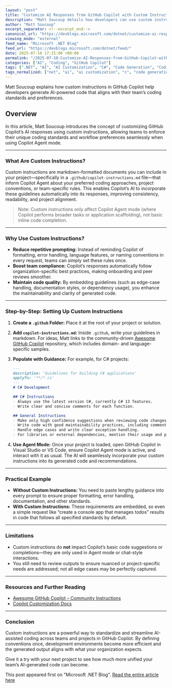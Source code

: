 ```yaml
---
layout: "post"
title: "Customize AI Responses from GitHub Copilot with Custom Instructions"
description: "Matt Soucoup details how developers can use custom instructions in GitHub Copilot to tailor AI-generated code responses to match their team’s guidelines, coding standards, and workflow. The article explains the setup process, provides an example for C#, and clarifies the scope and benefits of using custom instructions."
author: "Matt Soucoup"
excerpt_separator: <!--excerpt_end-->
canonical_url: "https://devblogs.microsoft.com/dotnet/customize-ai-responses-from-github-copilot/"
viewing_mode: "external"
feed_name: "Microsoft .NET Blog"
feed_url: "https://devblogs.microsoft.com/dotnet/feed/"
date: 2025-07-10 17:15:00 +00:00
permalink: "/2025-07-10-Customize-AI-Responses-from-GitHub-Copilot-with-Custom-Instructions.html"
categories: ["AI", "Coding", "GitHub Copilot"]
tags: [".NET", "AI", "AI Customization", "C#", "Code Generation", "Coding", "Coding Standards", "Copilot", "Copilot Agent Mode", "Custom Instructions", "Development Workflow", "GitHub Copilot", "News", "Visual Studio", "Visual Studio Code"]
tags_normalized: ["net", "ai", "ai customization", "c", "code generation", "coding", "coding standards", "copilot", "copilot agent mode", "custom instructions", "development workflow", "github copilot", "news", "visual studio", "visual studio code"]
---
```


Matt Soucoup explains how custom instructions in GitHub Copilot help developers generate AI-powered code that aligns with their team’s coding standards and preferences.<!--excerpt_end-->

## Overview

In this article, Matt Soucoup introduces the concept of customizing GitHub Copilot’s AI responses using custom instructions, allowing teams to enforce their unique coding standards and workflow preferences seamlessly when using Copilot Agent mode.

---

### What Are Custom Instructions?

Custom instructions are markdown-formatted documents you can include in your project—specifically in a `.github/copilot-instructions.md` file—that inform Copilot Agent about your preferred coding approaches, project conventions, or team-specific rules. This enables Copilot’s AI to incorporate these guidelines automatically into its responses, improving consistency, readability, and project alignment.

> Note: Custom instructions only affect Copilot Agent mode (where Copilot performs broader tasks or application scaffolding), not basic inline code completion.

---

### Why Use Custom Instructions?

- **Reduce repetitive prompting:** Instead of reminding Copilot of formatting, error handling, language features, or naming conventions in every request, teams can simply set these rules once.
- **Boost team compliance:** Copilot’s responses automatically follow organization-specific best practices, making onboarding and peer reviews smoother.
- **Maintain code quality:** By embedding guidelines (such as edge-case handling, documentation styles, or dependency usage), you enhance the maintainability and clarity of generated code.

---

### Step-by-Step: Setting Up Custom Instructions

1. **Create a `.github` Folder:** Place it at the root of your project or solution.
2. **Add `copilot-instructions.md`:** Inside `.github`, write your guidelines in markdown. For ideas, Matt links to the community-driven [Awesome GitHub Copilot](https://github.com/github/awesome-copilot) repository, which includes domain- and language-specific samples.
3. **Populate with Guidance:** For example, for C# projects:

   ```markdown
   ---
   description: 'Guidelines for building C# applications'
   applyTo: '**/*.cs'
   ---
   # C# Development

   ## C# Instructions
   - Always use the latest version C#, currently C# 13 features.
   - Write clear and concise comments for each function.

   ## General Instructions
   - Make only high confidence suggestions when reviewing code changes.
   - Write code with good maintainability practices, including comments on why certain design decisions were made.
   - Handle edge cases and write clear exception handling.
   - For libraries or external dependencies, mention their usage and purpose in comments.
   ```

4. **Use Agent Mode:** Once your project is loaded, open GitHub Copilot in Visual Studio or VS Code, ensure Copilot Agent mode is active, and interact with it as usual. The AI will seamlessly incorporate your custom instructions into its generated code and recommendations.

---

### Practical Example

- **Without Custom Instructions:** You need to paste lengthy guidance into every prompt to ensure proper formatting, error handling, documentation, and other standards.
- **With Custom Instructions:** These requirements are embedded, so even a simple request like “create a console app that manages todos” results in code that follows all specified standards by default.

---

### Limitations

- Custom instructions do **not** impact Copilot’s basic code suggestions or completions—they are only used in Agent mode or chat-style interactions.
- You still need to review outputs to ensure nuanced or project-specific needs are addressed; not all edge cases may be perfectly captured.

---

### Resources and Further Reading

- [Awesome GitHub Copilot – Community Instructions](https://github.com/github/awesome-copilot)
- [Copilot Customization Docs](https://code.visualstudio.com/docs/copilot/copilot-customization#_custom-instructions)

---

### Conclusion

Custom instructions are a powerful way to standardize and streamline AI-assisted coding across teams and projects in GitHub Copilot. By defining conventions once, development environments become more efficient and the generated output aligns with what your organization expects.

Give it a try with your next project to see how much more unified your team’s AI-generated code can become.

This post appeared first on "Microsoft .NET Blog". [Read the entire article here](https://devblogs.microsoft.com/dotnet/customize-ai-responses-from-github-copilot/)
